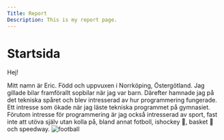 ```yaml
---
Title: Report
Description: This is my report page.
---
```


Startsida
==========================

Hej!

Mitt namn är Eric. Född och uppvuxen i Norrköping, Östergötland.
Jag gillade bilar framförallt sopbilar när jag var barn. Därefter hamnade jag på det tekniska spåret och blev intresserad
av hur programmering fungerade. Ett intresse som ökade när jag läste tekniska programmet på gymnasiet.
Förutom intresse för programmering är jag också intresserad av sport, fast inte att utöva själv utan kolla på,
bland annat fotboll, ishockey &#127954;, basket &#127936; och speedway.
![football](image/football.jpg)

